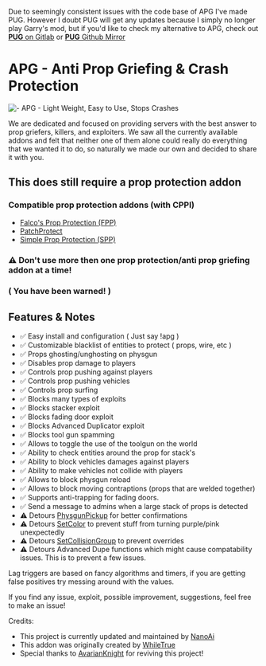 Due to seemingly consistent issues with the code base of APG I've made PUG.
However I doubt PUG will get any updates because I simply no longer play Garry's mod,
but if you'd like to check my alternative to APG, check out [__PUG__ on Gitlab](https://gitlab.com/NanoAi/gm_pug) or [__PUG__ Github Mirror](https://github.com/NanoAi/gm_pug)

# APG - Anti Prop Griefing & Crash Protection

![- APG - Light Weight, Easy to Use, Stops Crashes](https://i.imgur.com/DrbZOgk.png "APG - Light Weight, Easy to Use, Stops Crashes")

We are dedicated and focused on providing servers with the best answer to prop
griefers, killers, and exploiters. We saw all the currently available addons and
felt that neither one of them alone could really do everything that we wanted it
to do, so naturally we made our own and decided to share it with you.

## This does still require a prop protection addon

### Compatible prop protection addons (with CPPI)

* [Falco's Prop Protection (FPP)](https://github.com/FPtje/Falcos-Prop-protection/)
* [PatchProtect](https://github.com/Patcher56/PatchProtect)
* [Simple Prop Protection (SPP)](https://github.com/Donkie/SimplePropProtection)

### ⚠ Don't use more then one prop protection/anti prop griefing addon at a time!

### ( You have been warned! )

## Features & Notes

* ✅ Easy install and configuration ( Just say !apg )
* ✅ Customizable blacklist of entities to protect ( props, wire, etc )
* ✅ Props ghosting/unghosting on physgun
* ✅ Disables prop damage to players
* ✅ Controls prop pushing against players
* ✅ Controls prop pushing vehicles
* ✅ Controls prop surfing
* ✅ Blocks many types of exploits
* ✅ Blocks stacker exploit
* ✅ Blocks fading door exploit
* ✅ Blocks Advanced Duplicator exploit
* ✅ Blocks tool gun spamming
* ✅ Allows to toggle the use of the toolgun on the world
* ✅ Ability to check entities around the prop for stack's
* ✅ Ability to block vehicles damages against players
* ✅ Ability to make vehicles not collide with players
* ✅ Allows to block physgun reload
* ✅ Allows to block moving contraptions (props that are welded together)
* ✅ Supports anti-trapping for fading doors.
* ✅ Send a message to admins when a large stack of props is detected
* ⚠ Detours [PhysgunPickup](https://wiki.garrysmod.com/page/GM/PhysgunPickup) for better confirmations
* ⚠ Detours [SetColor](https://wiki.garrysmod.com/page/Entity/SetColor) to prevent stuff from turning purple/pink unexpectedly
* ⚠ Detours [SetCollisionGroup](https://wiki.garrysmod.com/page/Entity/SetCollisionGroup) to prevent overrides
* ⚠ Detours Advanced Dupe functions which might cause compatability issues. This is to prevent a few issues.

Lag triggers are based on fancy algorithms and timers, if you are getting false positives try messing around with the values.

If you find any issue, exploit, possible improvement, suggestions, feel free to make an issue!

Credits:

* This project is currently updated and maintained by [NanoAi](http://steamcommunity.com/profiles/76561198096713277)
* This addon was originally created by [WhileTrue](http://steamcommunity.com/profiles/76561197972967270)
* Special thanks to [AvarianKnight](http://steamcommunity.com/profiles/76561198174460202) for reviving this project!
